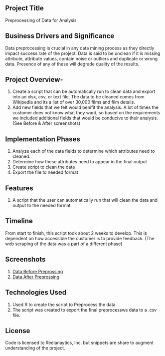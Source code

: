 

## Project Title 
Preprocessing of Data for Analysis

## Business Drivers and Significance
Data preprocessing is crucial in any data mining process as they directly impact success rate of the project. Data is said to be unclean if it is missing attribute, attribute values, contain noise or outliers and duplicate or wrong data. Presence of any of these will degrade quality of the results.

## Project Overview- 
1. Create a script that can be automatically run to clean data and export into an xlsx, csv, or text file. The data to be cleaned comes from Wikipedia and its a list of over 30,000 films and film details.
2. Add new fields that we felt would benifit the analysis. A lot of times the customer does not know what they want, so based on the requirements we included additional fields that would be conducive to their analysis. (See Before & After screenshots)
 
## Implementation Phases
1. Analyze each of the data fields to determine which attributes need to cleaned.
2. Determine how these attributes need to appear in the final output
3. Create script to clean the data
4. Export the file to needed format

## Features
1. A script that the user can automatically run that will clean the data and output to the needed format.

## Timeline
From start to finish, this script took about 2 weeks to develop. This is dependent on how accessible the customer is to provide feedback. (The web scraping of the data was a part of a different phase)

## Screenshots
1. [Data Before Preprossing](/data_preparation/Film_Dataset_Before.csv)
2. [Data After Preprossing](/data_preparation/Film_Dataset_After.csv)

## Technologies Used
1. Used R to create the script to Preprocess the data.
2. The script was created to export the final preprocessws data to a .csv file.

## License
Code is licensed to Reelanaytics, Inc. but snippets are share to augment understanding of the project.


